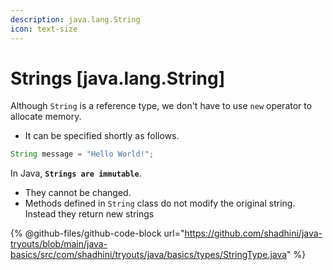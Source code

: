 ```yaml
---
description: java.lang.String
icon: text-size
---
```


# Strings \[java.lang.String]

Although `String` is a reference type, we don't have to use `new` operator to allocate memory.&#x20;

* It can be specified shortly as follows.

```java
String message = "Hello World!";
```



In Java, **`Strings are immutable`**.

* They cannot be changed.
* Methods defined in `String` class do not modify the original string. Instead they return new strings



{% @github-files/github-code-block url="https://github.com/shadhini/java-tryouts/blob/main/java-basics/src/com/shadhini/tryouts/java/basics/types/StringType.java" %}



